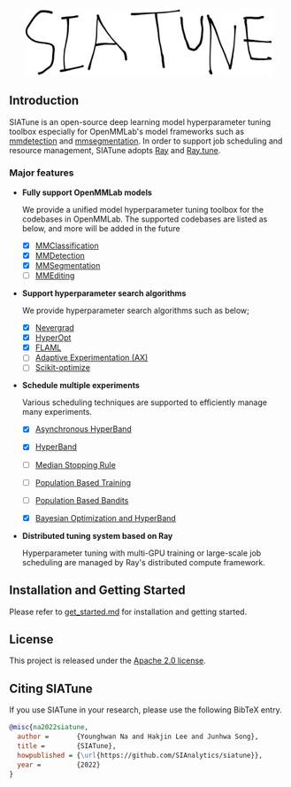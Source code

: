 
<div align="center">
  <img src="resources/siatune-logo.png" width="450"/>
</div>

## Introduction
SIATune is an open-source deep learning model hyperparameter tuning toolbox especially for OpenMMLab's model frameworks such as [mmdetection](https://github.com/open-mmlab/mmdetection) and [mmsegmentation](https://github.com/open-mmlab/mmsegmentation). In order to support job scheduling and resource management, SIATune adopts [Ray](https://github.com/ray-project/ray) and [Ray.tune](https://docs.ray.io/en/latest/tune/index.html).

### Major features

- **Fully support OpenMMLab models**

  We provide a unified model hyperparameter tuning toolbox for the codebases in OpenMMLab. The supported codebases are listed as below, and more will be added in the future
  - [x] [MMClassification](https://github.com/open-mmlab/mmclassification)
  - [x] [MMDetection](https://github.com/open-mmlab/mmdetection)
  - [x] [MMSegmentation](https://github.com/open-mmlab/mmsegmentation)
  - [ ] [MMEditing](https://github.com/open-mmlab/mmediting)

- **Support hyperparameter search algorithms**

  We provide hyperparameter search algorithms such as below;
  - [x] [Nevergrad](https://github.com/facebookresearch/nevergrad)
  - [x] [HyperOpt](https://github.com/hyperopt/hyperopt)
  - [x] [FLAML](https://github.com/microsoft/FLAML)
  - [ ] [Adaptive Experimentation (AX)](https://ax.dev/)
  - [ ] [Scikit-optimize](https://github.com/scikit-optimize/scikit-optimize)

- **Schedule multiple experiments**

  Various scheduling techniques are supported to efficiently manage many experiments.
  - [x] [Asynchronous HyperBand](https://arxiv.org/abs/1810.05934)
  - [x] [HyperBand](https://arxiv.org/abs/1603.06560)
  - [ ] [Median Stopping Rule](https://research.google.com/pubs/pub46180.html)
  - [ ] [Population Based Training](https://www.deepmind.com/blog/population-based-training-of-neural-networks)
  - [ ] [Population Based Bandits](https://arxiv.org/abs/2002.02518)
  - [x] [Bayesian Optimization and HyperBand](https://arxiv.org/abs/1807.01774)


- **Distributed tuning system based on Ray**

    Hyperparameter tuning with multi-GPU training or large-scale job scheduling are managed by Ray's distributed compute framework.

## Installation and Getting Started

Please refer to [get_started.md](docs/get_started.md) for installation and getting started.

## License

This project is released under the [Apache 2.0 license](LICENSE).

## Citing SIATune

If you use SIATune in your research, please use the following BibTeX entry.

```BibTeX
@misc{na2022siatune,
  author =       {Younghwan Na and Hakjin Lee and Junhwa Song},
  title =        {SIATune},
  howpublished = {\url{https://github.com/SIAnalytics/siatune}},
  year =         {2022}
}
```
